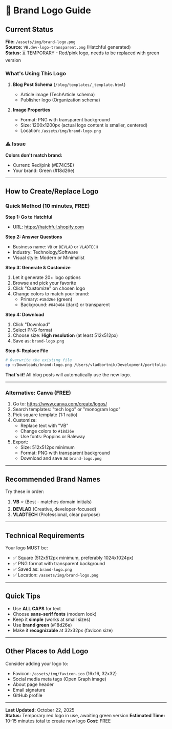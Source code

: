 # 🎨 Brand Logo Guide

## Current Status

**File:** `/assets/img/brand-logo.png`  
**Source:** `VB.dev-logo-transparent.png` (Hatchful generated)  
**Status:** ⏳ TEMPORARY - Red/pink logo, needs to be replaced with green version

### What's Using This Logo

1. **Blog Post Schema** (`/blog/templates/_template.html`)
   - Article image (TechArticle schema)
   - Publisher logo (Organization schema)

2. **Image Properties**
   - Format: PNG with transparent background
   - Size: 1200x1200px (actual logo content is smaller, centered)
   - Location: `/assets/img/brand-logo.png`

### ⚠️ Issue

**Colors don't match brand:**
- Current: Red/pink (#E74C5E)
- Your brand: Green (#18d26e)

---

## How to Create/Replace Logo

### Quick Method (10 minutes, FREE)

**Step 1: Go to Hatchful**
- URL: https://hatchful.shopify.com

**Step 2: Answer Questions**
- Business name: `VB` or `DEVLAD` or `VLADTECH`
- Industry: Technology/Software
- Visual style: Modern or Minimalist

**Step 3: Generate & Customize**
1. Let it generate 20+ logo options
2. Browse and pick your favorite
3. Click "Customize" on chosen logo
4. Change colors to match your brand:
   - Primary: `#18d26e` (green)
   - Background: `#040404` (dark) or transparent

**Step 4: Download**
1. Click "Download"
2. Select PNG format
3. Choose size: **High resolution** (at least 512x512px)
4. Save as: `brand-logo.png`

**Step 5: Replace File**
```bash
# Overwrite the existing file
cp ~/Downloads/brand-logo.png /Users/vladbortnik/Development/portfolio-website/www_vladbortnik_dev/assets/img/brand-logo.png
```

**That's it!** All blog posts will automatically use the new logo.

---

### Alternative: Canva (FREE)

1. Go to: https://www.canva.com/create/logos/
2. Search templates: "tech logo" or "monogram logo"
3. Pick square template (1:1 ratio)
4. Customize:
   - Replace text with "VB"
   - Change colors to `#18d26e`
   - Use fonts: Poppins or Raleway
5. Export:
   - Size: 512x512px minimum
   - Format: PNG with transparent background
   - Download and save as `brand-logo.png`

---

## Recommended Brand Names

Try these in order:

1. **VB** ⭐ (Best - matches domain initials)
2. **DEVLAD** (Creative, developer-focused)
3. **VLADTECH** (Professional, clear purpose)

---

## Technical Requirements

Your logo MUST be:
- ✅ Square (512x512px minimum, preferably 1024x1024px)
- ✅ PNG format with transparent background
- ✅ Saved as: `brand-logo.png`
- ✅ Location: `/assets/img/brand-logo.png`

---

## Quick Tips

- Use **ALL CAPS** for text
- Choose **sans-serif fonts** (modern look)
- Keep it **simple** (works at small sizes)
- Use **brand green** (#18d26e)
- Make it **recognizable** at 32x32px (favicon size)

---

## Other Places to Add Logo

Consider adding your logo to:
- Favicon: `/assets/img/favicon.ico` (16x16, 32x32)
- Social media meta tags (Open Graph image)
- About page header
- Email signature
- GitHub profile

---

**Last Updated:** October 22, 2025  
**Status:** Temporary red logo in use, awaiting green version
**Estimated Time:** 10-15 minutes total to create new logo
**Cost:** FREE
